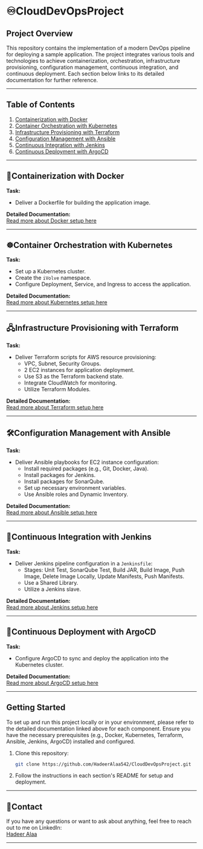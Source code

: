 # ♾️CloudDevOpsProject

## Project Overview

This repository contains the implementation of a modern DevOps pipeline for deploying a sample application. The project integrates various tools and technologies to achieve containerization, orchestration, infrastructure provisioning, configuration management, continuous integration, and continuous deployment. Each section below links to its detailed documentation for further reference.

---

## Table of Contents

1. [Containerization with Docker](./FinalProjectCode)
2. [Container Orchestration with Kubernetes](./kubernetes)
3. [Infrastructure Provisioning with Terraform](./Terraform)
4. [Configuration Management with Ansible](./Ansible)
5. [Continuous Integration with Jenkins](./jenkins)
6. [Continuous Deployment with ArgoCD](ArgoCD)

---

## 🐳Containerization with Docker

**Task:**
- Deliver a Dockerfile for building the application image.
  
**Detailed Documentation:**  
[Read more about Docker setup here](./FinalProjectCode/README.md)

---

## ☸️Container Orchestration with Kubernetes

**Task:**
- Set up a Kubernetes cluster.
- Create the `iVolve` namespace.
- Configure Deployment, Service, and Ingress to access the application.

**Detailed Documentation:**  
[Read more about Kubernetes setup here](./kubernetes/README.md)

---

## 🖧Infrastructure Provisioning with Terraform

**Task:**
- Deliver Terraform scripts for AWS resource provisioning:
  - VPC, Subnet, Security Groups.
  - 2 EC2 instances for application deployment.
  - Use S3 as the Terraform backend state.
  - Integrate CloudWatch for monitoring.
  - Utilize Terraform Modules.

**Detailed Documentation:**  
[Read more about Terraform setup here](./Terraform/README.md)

---

## 🛠️Configuration Management with Ansible

**Task:**
- Deliver Ansible playbooks for EC2 instance configuration:
  - Install required packages (e.g., Git, Docker, Java).
  - Install packages for Jenkins.
  - Install packages for SonarQube.
  - Set up necessary environment variables.
  - Use Ansible roles and Dynamic Inventory.

**Detailed Documentation:**  
[Read more about Ansible setup here](./Ansible/README.md)

---

## 🔁Continuous Integration with Jenkins

**Task:**
- Deliver Jenkins pipeline configuration in a `Jenkinsfile`:
  - Stages: Unit Test, SonarQube Test, Build JAR, Build Image, Push Image, Delete Image Locally, Update Manifests, Push Manifests.
  - Use a Shared Library.
  - Utilize a Jenkins slave.

**Detailed Documentation:**  
[Read more about Jenkins setup here](./jenkins/README.md)

---

## 🚀Continuous Deployment with ArgoCD

**Task:**
- Configure ArgoCD to sync and deploy the application into the Kubernetes cluster.

**Detailed Documentation:**  
[Read more about ArgoCD setup here](./ArgoCD/README.md)

---

## Getting Started

To set up and run this project locally or in your environment, please refer to the detailed documentation linked above for each component. Ensure you have the necessary prerequisites (e.g., Docker, Kubernetes, Terraform, Ansible, Jenkins, ArgoCD) installed and configured.

1. Clone this repository:
   ```bash
   git clone https://github.com/HadeerAlaa542/CloudDevOpsProject.git
   ```
2. Follow the instructions in each section's README for setup and deployment.

---

## 📩Contact

If you have any questions or want to ask about anything, feel free to reach out to me on LinkedIn:  
[Hadeer Alaa](https://www.linkedin.com/in/hadeer-alaa-3aa929186/)  

---

